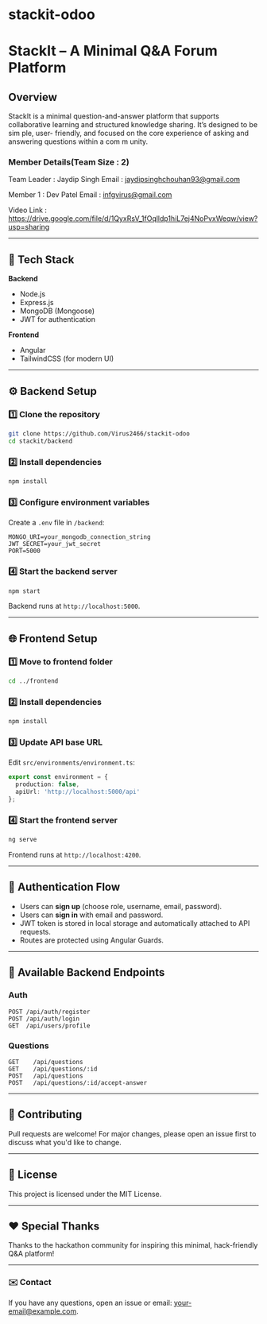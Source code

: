 # stackit-odoo

# StackIt – A Minimal Q&A Forum Platform
## Overview
StackIt is a minimal question-and-answer platform that supports collaborative
learning and structured knowledge sharing. It’s designed to be sim ple, user- friendly,
and focused on the core experience of asking and answering questions within a
com m unity.

### Member Details(Team Size : 2)
Team Leader : Jaydip Singh
Email : jaydipsinghchouhan93@gmail.com

Member 1 : Dev Patel
Email : infgvirus@gmail.com

Video Link : https://drive.google.com/file/d/1QyxRsV_1fOqlldp1hiL7ej4NoPvxWeqw/view?usp=sharing

---

## 🚀 Tech Stack

**Backend**

* Node.js
* Express.js
* MongoDB (Mongoose)
* JWT for authentication

**Frontend**

* Angular
* TailwindCSS (for modern UI)

---

## ⚙️ Backend Setup

### 1️⃣ Clone the repository

```bash
git clone https://github.com/Virus2466/stackit-odoo
cd stackit/backend
```

### 2️⃣ Install dependencies

```bash
npm install
```

### 3️⃣ Configure environment variables

Create a `.env` file in `/backend`:

```
MONGO_URI=your_mongodb_connection_string
JWT_SECRET=your_jwt_secret
PORT=5000
```

### 4️⃣ Start the backend server

```bash
npm start
```

Backend runs at `http://localhost:5000`.

---

## 🌐 Frontend Setup

### 1️⃣ Move to frontend folder

```bash
cd ../frontend
```

### 2️⃣ Install dependencies

```bash
npm install
```

### 3️⃣ Update API base URL

Edit `src/environments/environment.ts`:

```ts
export const environment = {
  production: false,
  apiUrl: 'http://localhost:5000/api'
};
```

### 4️⃣ Start the frontend server

```bash
ng serve
```

Frontend runs at `http://localhost:4200`.

---

## 🔐 Authentication Flow

* Users can **sign up** (choose role, username, email, password).
* Users can **sign in** with email and password.
* JWT token is stored in local storage and automatically attached to API requests.
* Routes are protected using Angular Guards.

---

## 🧩 Available Backend Endpoints

### Auth

```
POST /api/auth/register
POST /api/auth/login
GET  /api/users/profile
```

### Questions

```
GET    /api/questions
GET    /api/questions/:id
POST   /api/questions
POST   /api/questions/:id/accept-answer
```

---

## 💬 Contributing

Pull requests are welcome! For major changes, please open an issue first to discuss what you'd like to change.

---

## 📄 License

This project is licensed under the MIT License.

---

## ❤️ Special Thanks

Thanks to the hackathon community for inspiring this minimal, hack-friendly Q\&A platform!

---

### ✉️ Contact

If you have any questions, open an issue or email: [your-email@example.com](mailto:your-email@example.com).
